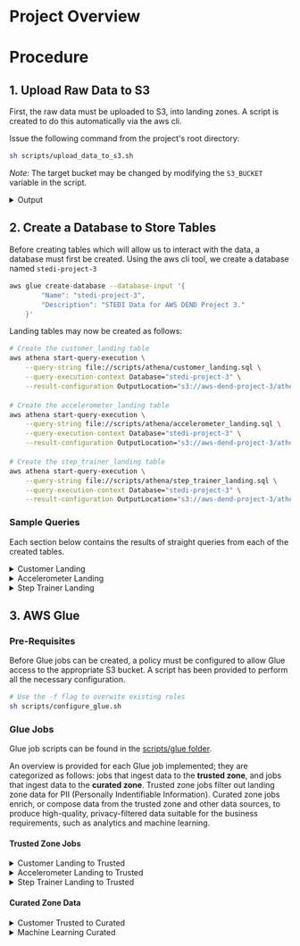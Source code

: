 # Project Overview

# Procedure

## 1. Upload Raw Data to S3

First, the raw data must be uploaded to S3, into landing zones. A script is created to do this automatically via the aws cli.

Issue the following command from the project's root directory: 
```sh 
sh scripts/upload_data_to_s3.sh
```

*Note:* The target bucket may be changed by modifying the `S3_BUCKET` variable in the script.

<details>
  <summary>Output</summary>

    
    Cloning into '/tmp/nd027-Data-Engineering-Data-Lakes-AWS-Exercises'...
    remote: Enumerating objects: 1828, done.
    remote: Counting objects: 100% (182/182), done.
    remote: Compressing objects: 100% (105/105), done.
    remote: Total 1828 (delta 82), reused 141 (delta 67), pack-reused 1646
    Receiving objects: 100% (1828/1828), 30.80 MiB | 8.57 MiB/s, done.
    Resolving deltas: 100% (1431/1431), done.
    upload: ../../../../tmp/nd027-Data-Engineering-Data-Lakes-AWS-Exercises/project/starter/accelerometer/landing/accelerometer-1691348232031.json to s3://aws-dend-project-3/accelerometer/landing/accelerometer-1691348232031.json
    upload: ../../../../tmp/nd027-Data-Engineering-Data-Lakes-AWS-Exercises/project/starter/customer/landing/customer-1691348231425.json to s3://aws-dend-project-3/customer/landing/customer-1691348231425.json
    upload: ../../../../tmp/nd027-Data-Engineering-Data-Lakes-AWS-Exercises/project/starter/accelerometer/landing/accelerometer-1691348231724.json to s3://aws-dend-project-3/accelerometer/landing/accelerometer-1691348231724.json
    upload: ../../../../tmp/nd027-Data-Engineering-Data-Lakes-AWS-Exercises/project/starter/accelerometer/landing/accelerometer-1691348231881.json to s3://aws-dend-project-3/accelerometer/landing/accelerometer-1691348231881.json
    upload: ../../../../tmp/nd027-Data-Engineering-Data-Lakes-AWS-Exercises/project/starter/accelerometer/landing/accelerometer-1691348231445.json to s3://aws-dend-project-3/accelerometer/landing/accelerometer-1691348231445.json
    upload: ../../../../tmp/nd027-Data-Engineering-Data-Lakes-AWS-Exercises/project/starter/accelerometer/landing/accelerometer-1691348231810.json to s3://aws-dend-project-3/accelerometer/landing/accelerometer-1691348231810.json
    upload: ../../../../tmp/nd027-Data-Engineering-Data-Lakes-AWS-Exercises/project/starter/accelerometer/landing/accelerometer-1691348231931.json to s3://aws-dend-project-3/accelerometer/landing/accelerometer-1691348231931.json
    upload: ../../../../tmp/nd027-Data-Engineering-Data-Lakes-AWS-Exercises/project/starter/accelerometer/landing/accelerometer-1691348231983.json to s3://aws-dend-project-3/accelerometer/landing/accelerometer-1691348231983.json
    upload: ../../../../tmp/nd027-Data-Engineering-Data-Lakes-AWS-Exercises/project/starter/accelerometer/landing/accelerometer-1691348231495.json to s3://aws-dend-project-3/accelerometer/landing/accelerometer-1691348231495.json
    upload: ../../../../tmp/nd027-Data-Engineering-Data-Lakes-AWS-Exercises/project/starter/accelerometer/landing/accelerometer-1691348231576.json to s3://aws-dend-project-3/accelerometer/landing/accelerometer-1691348231576.json
    upload: ../../../../tmp/nd027-Data-Engineering-Data-Lakes-AWS-Exercises/project/starter/step_trainer/landing/step_trainer-1691348232038.json to s3://aws-dend-project-3/step_trainer/landing/step_trainer-1691348232038.json
    upload: ../../../../tmp/nd027-Data-Engineering-Data-Lakes-AWS-Exercises/project/starter/step_trainer/landing/step_trainer-1691348232085.json to s3://aws-dend-project-3/step_trainer/landing/step_trainer-1691348232085.json
    upload: ../../../../tmp/nd027-Data-Engineering-Data-Lakes-AWS-Exercises/project/starter/step_trainer/landing/step_trainer-1691348232132.json to s3://aws-dend-project-3/step_trainer/landing/step_trainer-1691348232132.json
    Content uploaded to S3 bucket: aws-dend-project-3
    
</details>

## 2. Create a Database to Store Tables
Before creating tables which will allow us to interact with the data, a database must first be created. Using the aws cli tool, we create a database named `stedi-project-3`

```sh
aws glue create-database --database-input '{
        "Name": "stedi-project-3",
        "Description": "STEDI Data for AWS DEND Project 3."
    }'
```

Landing tables may now be created as follows:

```sh
# Create the customer_landing table
aws athena start-query-execution \
    --query-string file://scripts/athena/customer_landing.sql \
    --query-execution-context Database="stedi-project-3" \
    --result-configuration OutputLocation="s3://aws-dend-project-3/athena/"

# Create the accelerometer_landing table
aws athena start-query-execution \
    --query-string file://scripts/athena/accelerometer_landing.sql \
    --query-execution-context Database="stedi-project-3" \
    --result-configuration OutputLocation="s3://aws-dend-project-3/athena/"

# Create the step_trainer_landing table
aws athena start-query-execution \
    --query-string file://scripts/athena/step_trainer_landing.sql \
    --query-execution-context Database="stedi-project-3" \
    --result-configuration OutputLocation="s3://aws-dend-project-3/athena/"
```

### Sample Queries
Each section below contains the results of straight queries from each of the created tables.

<details>
<summary>Customer Landing</summary>

<figure>
  <img src="images/customer_landing.png" alt="Customer Landing">
  <figcaption style="text-align:center;">Querying the Customer Landing Data</figcaption>
</figure>

<figure>
  <img src="images/customer_landing_count.png" alt="Customer Landing Count">
  <figcaption style="text-align:center;">Querying the Customer Landing Data - Count</figcaption>
</figure>

- There are 956 entries in the customer_landing table.
- Of note is that the customer birthdays seems to be abnormal, with years like 1399. However, this error seems systematic, and as noted in a [project post](https://knowledge.udacity.com/questions/999505), this should not affect the results upstream.
- The `sharewithresearchasofdate` field provides a timestamp which may be used to filter for data points which are valid for use in analytics.

</details>
<details>
<summary>Accelerometer Landing</summary>

<figure>
  <img src="images/accelerometer_landing.png" alt="Accelerometer Landing">
  <figcaption style="text-align:center;">Querying the Accelerometer Landing Data</figcaption>
</figure>

<figure>
  <img src="images/accelerometer_landing_count.png" alt="Accelerometer Landing Count">
  <figcaption style="text-align:center;">Querying the Accelerometer Landing Data - Count</figcaption>
</figure>

- There are 81273 entries in the accelerometer_landing table.
- The table shows the `user` field corresponding the the user's email, which should correspond to the `email` field of the `customer_landing` table.
- The `timestamp` field provides the timestamp of the data capture, and the x, y and z fields provide the coordinates of the device.

</details>

<details>
<summary>Step Trainer Landing</summary>

<figure>
  <img src="images/step_trainer_landing.png" alt="Step Trainer Landing">
  <figcaption style="text-align:center;">Querying the Step Trainer Landing Data</figcaption>
</figure>

<figure>
  <img src="images/step_trainer_landing_count.png" alt="Step Trainer Landing Count">
  <figcaption style="text-align:center;">Querying the Step Trainer Landing Data - Count</figcaption>
</figure>

- There are 28680 entries in the step_trainer_landing table.
- The results show the data capture timestamp in the `sensorreadingtime` field, the serial number of the device, and the integer value of the distance.
- The `sensorreadingtime` should correspond to the `timestamp` field of the `accelerometer_landing` table.
-  The `serialnumber` field should correspond to the `serialnumber` of the `customer_landing` table.

</details>

## 3. AWS Glue

### Pre-Requisites
Before Glue jobs can be created, a policy must be configured to allow Glue access to the appropriate S3 bucket. A script has been provided to perform all the necessary configuration.

```sh
# Use the -f flag to overwite existing roles
sh scripts/configure_glue.sh
```

### Glue Jobs
Glue job scripts can be found in the [scripts/glue folder](scripts/glue/).

An overview is provided for each Glue job implemented; they are categorized as follows: jobs that ingest data to the **trusted zone**, and jobs that ingest data to the **curated zone**. Trusted zone jobs filter out landing zone data for PII (Personally Indentifiable Information). Curated zone jobs enrich, or compose data from the trusted zone and other data sources, to produce high-quality, privacy-filtered data suitable for the business requirements, such as analytics and machine learning.

#### Trusted Zone Jobs
<details>
<summary>Customer Landing to Trusted</summary>

<figure>
  <img src="images/customer_landing_to_trusted_job.png" alt="Customer Landing to Trusted Glue Job">
  <figcaption style="text-align:center;">Cutomer Landing to Trusted Glue Job</figcaption>
</figure>

<figure>
  <img src="images/customer_trusted.png" alt="Customer Trusted Sample Query">
  <figcaption style="text-align:center;">Querying the Customer Trusted Data</figcaption>
</figure>

- The Glue job extracts data from the customer landing data in S3, transforms it using a sql query to omit customers who have opted out of sharing data, and loads the data as JSON into another target in S3.
- The Glue job is configured to create a table in the data catalog, and update the schema on subsequent runs.
- There are 482 entries in the customer_trusted table, and no null entries for the `sharewithresearchasofdate` column.

<b>Filtering PII</b>

The glue job filters for PII in the SQL transform step by issuing the following query:
```sql
select * from customer_landing
where shareWithResearchAsOfDate != 0;
```

<b>Resources</b>
- The python script for the Glue job is located here: [customer_landing_to_trusted.py](scripts/glue/customer_landing_to_trusted.py)

</details>

<details>
<summary>Accelerometer Landing to Trusted</summary>

<figure>
  <img src="images/accelerometer_landing_to_trusted_job.png" alt="Accelerometer Landing to Trusted Glue Job">
  <figcaption style="text-align:center;">Accelerometer Landing to Trusted Glue Job</figcaption>
</figure>

<figure>
  <img src="images/accelerometer_trusted_sample_query.png" alt="Accelerometer Trusted Sample Query">
  <figcaption style="text-align:center;">Querying the Accelerometer Trusted Data</figcaption>
</figure>

- The Glue job extracts data from the accelerometer landing and customer trusted data in S3, joins them using a sql query to omit customers who have opted out of sharing data, and loads the data as JSON into another target in S3.
- An additional flag is specified to indicate whether the accelerometer timestamp falls before or after the customer has opted-in for data sharing; all data prior may be omitted by utilizing this flag.
- The Glue job is configured to create a table in the data catalog, and update the schema on subsequent runs.
- There are 40981 entries in the accelerometer_trusted table, but only 32025 are valid when applying the exclusion flag to exclude data points prior to customer opt-in.

<b>Joining Trusted Data</b>

The glue job inner joins the accelerometer landing and customer trusted data, to filter for out PII. Furthermore, only accelerometer data is retined, and an additional PII exclusion flag for timestamp-based opt-in is added. The query utilized in the job is found below.
```sql
select 
    a.*,
    case when 
        a.timestamp >= c.shareWithResearchAsOfDate then 0
        else 1
    end as piiexclude
from customer_trusted c
join accelerometer_landing a
    on lower(a.user) = lower(c.email)
;
```

<b>Resources</b>
- The python script for the Glue job is located here: [accelerometer_landing_to_trusted.py](scripts/glue/accelerometer_landing_to_trusted.py)

</details>

<details>
<summary>Step Trainer Landing to Trusted</summary>

<figure>
  <img src="images/step_trainer_landing_to_trusted_job.png" alt="Step Trainer Landing to Trusted Glue Job">
  <figcaption style="text-align:center;">Step Trainer Landing to Trusted Glue Job</figcaption>
</figure>

<figure>
  <img src="images/step_trainer_trusted_sample_query.png" alt="Step Trainer Trusted Sample Query">
  <figcaption style="text-align:center;">Querying the Step Trainer Trusted Data</figcaption>
</figure>

- The Glue job extracts the step trainer landing and customer curated data in S3, joins them using a sql query to omit customers who have opted out of sharing data, and loads the data as JSON into another target in S3.
- An additional flag is specified to indicate whether the step trainer timestamp falls before or after the customer has opted-in for data sharing; all data prior may be omitted by utilizing this flag.
- The Glue job is configured to create a table in the data catalog, and update the schema on subsequent runs.
- There are 14460 entries in the step_trainer_trusted table, but only 11297 are valid when applying the exclusion flag to exclude data points prior to customer opt-in.

<b>Joining Trusted Data</b>

The glue job inner joins the step trainer landing and customer trusted data, to filter for out PII. Furthermore, only step trainer data is retined, and an additional PII exclusion flag for timestamp-based opt-in is added. The query utilized in the job is found below.
```sql
select
    s.*,
    case when 
        s.sensorReadingTime >= c.shareWithResearchAsOfDate then 0
        else 1
    end as piiexclude
from step_trainer_landing s
join customer_curated c
    on c.serialNumber = s.serialNumber
;
```

<b>Resources</b>
- The python script for the Glue job is located here: [step_trainer_landing_to_trusted.py](scripts/glue/step_trainer_landing_to_trusted.py)

</details>

#### Curated Zone Data
<details>
<summary>Customer Trusted to Curated</summary>

<figure>
  <img src="images/customer_trusted_to_curated_job.png" alt="Customer Trusted to Curated Glue Job">
  <figcaption style="text-align:center;">Customer Trusted to Curated Glue Job</figcaption>
</figure>

<figure>
  <img src="images/customer_curated_sample_query.png" alt="Customer Curated Sample Query">
  <figcaption style="text-align:center;">Querying the Customer Curated Data</figcaption>
</figure>

- The Glue job joins the customer_trusted data with the accelerometer_trusted data to produce a table consisting of only customers who have opted-in for analytics, and who have accelerometer data collected.
- A distinct condition is enforced across all columns of the customer_trusted data, to enforce uniqueness of values.
- The Glue job is configured to create a table in the data catalog, and update the schema on subsequent runs.
- There are 482 entries in the customer_curated table, which is the same as the customer_trusted table as expected.

<b>Join Query</b>

The glue job inner joins the customer trusted and accelerometer trusted data, and applies a distinct condition on the resulting rows of the customer data. The query utilized in the job is found below.
```sql
select distinct(c.*)
from customer_trusted c
join accelerometer_trusted a
    on lower(a.user) = lower(c.email)
;
```

<b>Resources</b>
- The python script for the Glue job is located here: [customer_trusted_to_curated.py](scripts/glue/customer_trusted_to_curated.py)

</details>

<details>
<summary>Machine Learning Curated</summary>

<figure>
  <img src="images/machine_learning_curated_job.png" alt="Machine Learning Curated Glue Job">
  <figcaption style="text-align:center;">Machine Learning Curated Glue Job</figcaption>
</figure>

<figure>
  <img src="images/machine_learning_curated_sample_query.png" alt="Machine Learning Curated Sample Query">
  <figcaption style="text-align:center;">Querying the Machine Learning Curated Data</figcaption>
</figure>

- The Glue job joins the step_trainer_trusted data with the accelerometer_trusted data to produce a table consisting of sensor reading data points, timestamps, and miscellaneous data such as serial number and cusomter email, if required for other upstream analytics purposes.
- The source data for this table comes from the trusted zone, and therefore only consists on data from cusomters who have opted-in for data sharing.
- The Glue job is configured to create a table in the data catalog, and update the schema on subsequent runs.
- There are 43681 entries in the machine_learning_curated table.

<b>Join Query</b>

The glue job inner joins the step trainer trusted and accelerometer trusted data. The query utilized in the job is found below.
```sql
select
    s.serialNumber,
    a.user,
    s.sensorReadingTime,
    s.distanceFromObject,
    a.x, a.y, a.z
from step_trainer_trusted s
join accelerometer_trusted a
    on a.timestamp = s.sensorReadingTime
;
```

<b>Resources</b>
- The python script for the Glue job is located here: [machine_learning_curated.py](scripts/glue/machine_learning_curated.py)

</details>